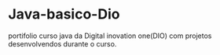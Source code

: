 # Java-basico-Dio
portifolio curso java da Digital inovation one(DIO) com projetos desenvolvendos durante o curso.
